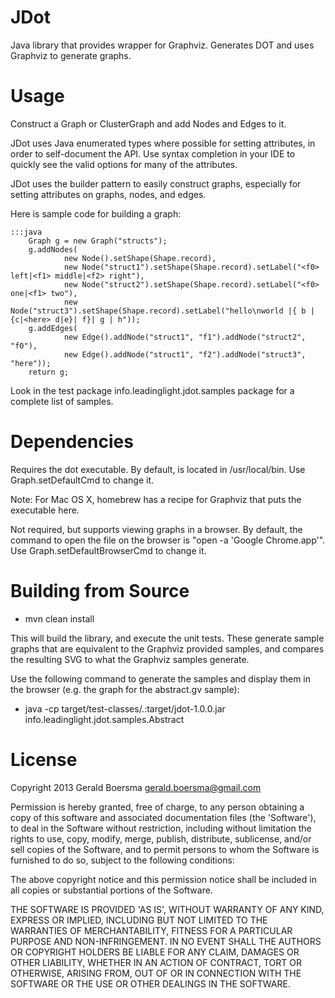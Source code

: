 JDot
====

Java library that provides wrapper for Graphviz. Generates DOT and uses Graphviz to generate graphs.

Usage
=====

Construct a Graph or ClusterGraph and add Nodes and Edges to it.

JDot uses Java enumerated types where possible for setting attributes, in order to self-document
the API. Use syntax completion in your IDE to quickly see the valid options for many of the 
attributes.

JDot uses the builder pattern to easily construct graphs, especially for setting attributes on graphs, nodes, and edges.

Here is sample code for building a graph: 

    :::java
        Graph g = new Graph("structs");
        g.addNodes(
                new Node().setShape(Shape.record),
                new Node("struct1").setShape(Shape.record).setLabel("<f0> left|<f1> middle|<f2> right"),
                new Node("struct2").setShape(Shape.record).setLabel("<f0> one|<f1> two"),
                new Node("struct3").setShape(Shape.record).setLabel("hello\nworld |{ b |{c|<here> d|e}| f}| g | h"));
        g.addEdges(
                new Edge().addNode("struct1", "f1").addNode("struct2", "f0"),
                new Edge().addNode("struct1", "f2").addNode("struct3", "here"));
        return g;

Look in the test package info.leadinglight.jdot.samples package for a complete list of samples.

Dependencies
============

Requires the dot executable. By default, is located in /usr/local/bin. Use Graph.setDefaultCmd to change it.

Note: For Mac OS X, homebrew has a recipe for Graphviz that puts the executable here.

Not required, but supports viewing graphs in a browser. By default, the command to open the file on the browser is "open -a 'Google Chrome.app'". Use Graph.setDefaultBrowserCmd to change it.

Building from Source
====================

- mvn clean install

This will build the library, and execute the unit tests. These generate sample graphs that are equivalent
to the Graphviz provided samples, and compares the resulting SVG to what the Graphviz samples generate.

Use the following command to generate the samples and display them in the browser (e.g. the graph for the abstract.gv sample):

- java -cp target/test-classes/.:target/jdot-1.0.0.jar info.leadinglight.jdot.samples.Abstract

License
=======

Copyright 2013 Gerald Boersma <gerald.boersma@gmail.com>

Permission is hereby granted, free of charge, to any person obtaining a copy of
this software and associated documentation files (the 'Software'), to deal in
the Software without restriction, including without limitation the rights to
use, copy, modify, merge, publish, distribute, sublicense, and/or sell copies of
the Software, and to permit persons to whom the Software is furnished to do so,
subject to the following conditions:

The above copyright notice and this permission notice shall be included in all
copies or substantial portions of the Software.

THE SOFTWARE IS PROVIDED 'AS IS', WITHOUT WARRANTY OF ANY KIND, EXPRESS OR
IMPLIED, INCLUDING BUT NOT LIMITED TO THE WARRANTIES OF MERCHANTABILITY, FITNESS
FOR A PARTICULAR PURPOSE AND NON-INFRINGEMENT. IN NO EVENT SHALL THE AUTHORS OR
COPYRIGHT HOLDERS BE LIABLE FOR ANY CLAIM, DAMAGES OR OTHER LIABILITY, WHETHER
IN AN ACTION OF CONTRACT, TORT OR OTHERWISE, ARISING FROM, OUT OF OR IN
CONNECTION WITH THE SOFTWARE OR THE USE OR OTHER DEALINGS IN THE SOFTWARE.
 